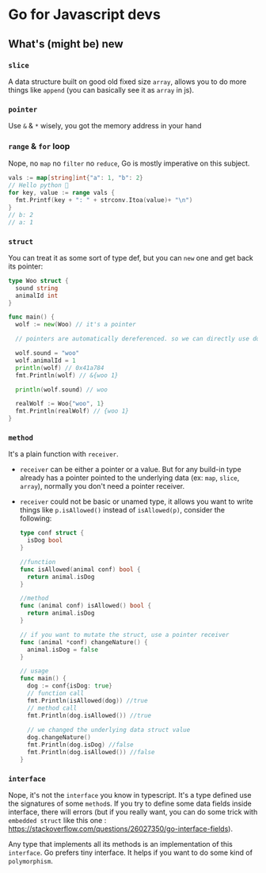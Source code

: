 # Go for Javascript devs
## What's (might be) new
### `slice`
A data structure built on good old fixed size `array`, allows you to do more things like `append` (you can basically see it as `array` in js).

### `pointer`
Use `&` & `*` wisely, you got the memory address in your hand

### `range` & `for` loop
Nope, no `map` no `filter` no `reduce`, Go is mostly imperative on this subject.

  ```go
  vals := map[string]int{"a": 1, "b": 2}
  // Hello python 👀
  for key, value := range vals {
    fmt.Printf(key + ": " + strconv.Itoa(value)+ "\n")
  }
  // b: 2
  // a: 1
  ```

### `struct`
You can treat it as some sort of type def, but you can `new` one and get back its pointer:

  ```go
  type Woo struct {
    sound string
    animalId int
  }

  func main() {
    wolf := new(Woo) // it's a pointer

    // pointers are automatically dereferenced. so we can directly use dot notation

    wolf.sound = "woo"
    wolf.animalId = 1
    println(wolf) // 0x41a784
    fmt.Println(wolf) // &{woo 1}

    println(wolf.sound) // woo 

    realWolf := Woo{"woo", 1}
    fmt.Println(realWolf) // {woo 1}
  }
  ```

### `method`
It's a plain function with `receiver`. 

- `receiver` can be either a pointer or a value. But for any build-in type already has a pointer pointed to the underlying data (ex: `map`, `slice`, `array`), normally you don't need a pointer receiver.
 
- `receiver` could not be basic or unamed type, it allows you want to write things like `p.isAllowed()` instead of `isAllowed(p)`, consider the following:

  ```go
  type conf struct {
    isDog bool
  }

  //function
  func isAllowed(animal conf) bool {
    return animal.isDog
  }

  //method
  func (animal conf) isAllowed() bool {
    return animal.isDog
  }

  // if you want to mutate the struct, use a pointer receiver
  func (animal *conf) changeNature() {
    animal.isDog = false
  }

  // usage
  func main() {
    dog := conf{isDog: true}
    // function call
    fmt.Println(isAllowed(dog)) //true
    // method call
    fmt.Println(dog.isAllowed()) //true
    
    // we changed the underlying data struct value
    dog.changeNature()
    fmt.Println(dog.isDog) //false
    fmt.Println(dog.isAllowed()) //false
  }
  ```

### `interface`
Nope, it's not the `interface` you know in typescript. It's a type defined use the signatures of some `method`s.  If you try to define some data fields inside interface, there will errors (but if you really want, you can do some trick with `embedded struct` like this one : https://stackoverflow.com/questions/26027350/go-interface-fields).

Any type that implements all its methods is an implementation of this `interface`. Go prefers tiny interface. It helps if you want to do some kind of `polymorphism`.







